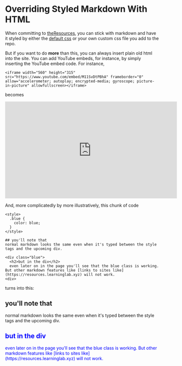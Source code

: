 # Overriding Styled Markdown With HTML

When committing to [theResources](https://resources.learninglab.xyz), you can stick with markdown and have it styled by either the [default css](https://github.com/learninglab-dev/the-resources/blob/master/public/stylesheets/swiss.css) or your own custom css file you add to the repo.

But if you want to do **more** than this, you can always insert plain old html into the site. You can add YouTube embeds, for instance, by simply inserting the YouTube embed code. For instance,

```
<iframe width="560" height="315" src="https://www.youtube.com/embed/M11SvDtPBhA" frameborder="0" allow="accelerometer; autoplay; encrypted-media; gyroscope; picture-in-picture" allowfullscreen></iframe>
```

becomes

<iframe width="560" height="315" src="https://www.youtube.com/embed/M11SvDtPBhA" frameborder="0" allow="accelerometer; autoplay; encrypted-media; gyroscope; picture-in-picture" allowfullscreen></iframe>

And, more complicatedly by more illustratively, this chunk of code

```
<style>
  .blue {
    color: blue;
  }
</style>

## you'll note that
normal markdown looks the same even when it's typed between the style tags and the upcoming div.

<div class="blue">
  <h2>but in the div</h2>
  even later on in the page you'll see that the blue class is working. But other markdown features like [links to sites like](https://resources.learninglab.xyz) will not work.
<div>
```

turns into this:

<style>
  .blue {
    color: blue;
  }
</style>

## you'll note that
normal markdown looks the same even when it's typed between the style tags and the upcoming div.

<div class="blue">
  <h2>but in the div</h2>
  even later on in the page you'll see that the blue class is working. But other markdown features like [links to sites like](https://resources.learninglab.xyz) will not work.
<div>
